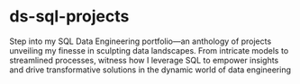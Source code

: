 # ds-sql-projects
Step into my SQL Data Engineering portfolio—an anthology of projects unveiling my finesse in sculpting data landscapes. From intricate models to streamlined processes, witness how I leverage SQL to empower insights and drive transformative solutions in the dynamic world of data engineering
